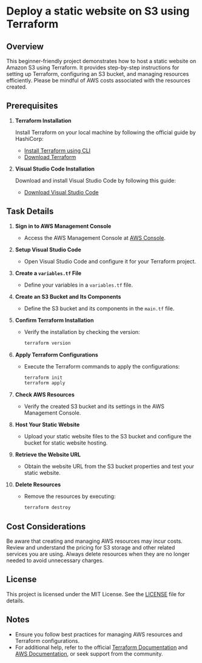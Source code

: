 # Deploy a static website on S3 using Terraform

## Overview

This beginner-friendly project demonstrates how to host a static website on Amazon S3 using Terraform. It provides step-by-step instructions for setting up Terraform, configuring an S3 bucket, and managing resources efficiently. Please be mindful of AWS costs associated with the resources created.

## Prerequisites

1. **Terraform Installation**

   Install Terraform on your local machine by following the official guide by HashiCorp:
   - [Install Terraform using CLI](https://learn.hashicorp.com/tutorials/terraform/install-cli)
   - [Download Terraform](https://www.terraform.io/downloads.html)

2. **Visual Studio Code Installation**

   Download and install Visual Studio Code by following this guide:
   - [Download Visual Studio Code](https://code.visualstudio.com/download)

## Task Details

1. **Sign in to AWS Management Console**

   - Access the AWS Management Console at [AWS Console](https://aws.amazon.com/console/).

2. **Setup Visual Studio Code**

   - Open Visual Studio Code and configure it for your Terraform project.

3. **Create a `variables.tf` File**

   - Define your variables in a `variables.tf` file.

4. **Create an S3 Bucket and Its Components**

   - Define the S3 bucket and its components in the `main.tf` file.

5. **Confirm Terraform Installation**

   - Verify the installation by checking the version:
     ```bash
     terraform version
     ```

6. **Apply Terraform Configurations**

   - Execute the Terraform commands to apply the configurations:
     ```bash
     terraform init
     terraform apply
     ```

7. **Check AWS Resources**

   - Verify the created S3 bucket and its settings in the AWS Management Console.

8. **Host Your Static Website**

   - Upload your static website files to the S3 bucket and configure the bucket for static website hosting.

9. **Retrieve the Website URL**

   - Obtain the website URL from the S3 bucket properties and test your static website.

10. **Delete Resources**

    - Remove the resources by executing:
      ```bash
      terraform destroy
      ```

## Cost Considerations

Be aware that creating and managing AWS resources may incur costs. Review and understand the pricing for S3 storage and other related services you are using. Always delete resources when they are no longer needed to avoid unnecessary charges.


## License

This project is licensed under the MIT License. See the [LICENSE](LICENSE) file for details.

## Notes

- Ensure you follow best practices for managing AWS resources and Terraform configurations.
- For additional help, refer to the official [Terraform Documentation](https://www.terraform.io/docs) and [AWS Documentation](https://docs.aws.amazon.com/), or seek support from the community.
